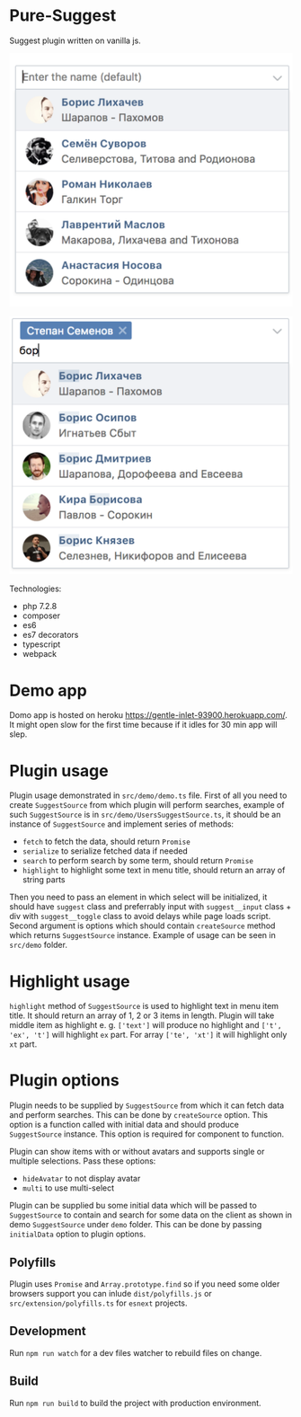 # Pure-Suggest

Suggest plugin written on vanilla js.

![Alt text](/misc/screenshot1.png?raw=true "single select")

![Alt text](/misc/screenshot2.png?raw=true "multi select")

Technologies:

- php 7.2.8
- composer
- es6
- es7 decorators
- typescript
- webpack

# Demo app

Domo app is hosted on heroku https://gentle-inlet-93900.herokuapp.com/. It might open slow for the first time because if it idles for 30 min app will slep.

# Plugin usage

Plugin usage demonstrated in `src/demo/demo.ts` file. First of all you need to create `SuggestSource` from which plugin will perform searches, example of such `SuggestSource` is in `src/demo/UsersSuggestSource.ts`, it should be an instance of `SuggestSource` and implement series of methods:

- `fetch` to fetch the data, should return `Promise`
- `serialize` to serialize fetched data if needed
- `search` to perform search by some term, should return `Promise`
- `highlight` to highlight some text in menu title, should return an array of string parts

Then you need to pass an element in which select will be initialized, it should have `suggest` class and preferrably input with `suggest__input` class + div with `suggest__toggle` class to avoid delays while page loads script. Second argument is options which should contain `createSource` method which returns `SuggestSource` instance. Example of usage can be seen in `src/demo` folder.

# Highlight usage

`highlight` method of `SuggestSource` is used to highlight text in menu item title. It should return an array of 1, 2 or 3 items in length. Plugin will take middle item as highlight e. g. `['text']` will produce no highlight and `['t', 'ex', 't']` will highlight `ex` part. For array `['te', 'xt']` it will highlight only `xt` part.

# Plugin options

Plugin needs to be supplied by `SuggestSource` from which it can fetch data and perform searches. This can be done by `createSource` option. This option is a function called with initial data and should produce `SuggestSource` instance. This option is required for component to function.

Plugin can show items with or without avatars and supports single or multiple selections. Pass these options:

- `hideAvatar` to not display avatar
- `multi` to use multi-select

Plugin can be supplied bu some initial data which will be passed to `SuggestSource` to contain and search for some data on the client as shown in demo `SuggestSource` under `demo` folder. This can be done by passing `initialData` option to plugin options.

## Polyfills

Plugin uses `Promise` and `Array.prototype.find` so if you need some older browsers support you can inlude `dist/polyfills.js` or `src/extension/polyfills.ts` for `esnext` projects.

## Development

Run `npm run watch` for a dev files watcher to rebuild files on change.

## Build

Run `npm run build` to build the project with production environment.